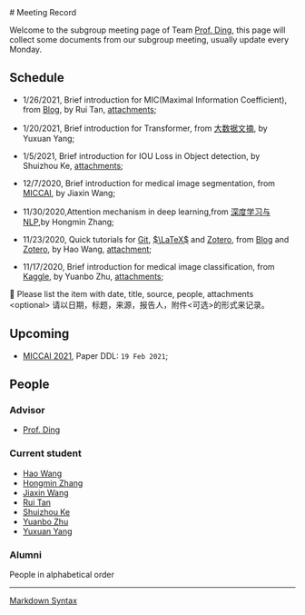 <head>
    <script src="https://cdn.mathjax.org/mathjax/latest/MathJax.js?config=TeX-AMS-MML_HTMLorMML" type="text/javascript"></script>
    <script type="text/x-mathjax-config">
        MathJax.Hub.Config({
            tex2jax: {
            skipTags: ['script', 'noscript', 'style', 'textarea', 'pre'],
            inlineMath: [['$','$']]
            }
        });
    </script>
</head>
# Meeting Record

Welcome to the subgroup meeting page of Team [Prof. Ding](http://som.hfut.edu.cn/wgp/web/js_nr.jsp?id=1000012012800035), this page will collect some documents from our subgroup meeting, usually update every Monday.

## Schedule
- 1/26/2021, Brief introduction for MIC(Maximal Information Coefficient), from [Blog](https://blog.csdn.net/qq_27586341/article/details/90603140?utm_medium=distribute.pc_relevant.none-task-blog-BlogCommendFromBaidu-2.control&depth_1-utm_source=distribute.pc_relevant.none-task-blog-BlogCommendFromBaidu-2.control), by Rui Tan,  [attachments](attachments/paper/MaximalInformationCoefficient.pdf);

- 1/20/2021, Brief introduction for Transformer, from [大数据文摘](https://zhuanlan.zhihu.com/p/54356280), by Yuxuan Yang;

- 1/5/2021, Brief introduction for IOU Loss in Object detection, by Shuizhou Ke, [attachments](attachments/slides/2021-1-5%20IOU汇总.pdf);

- 12/7/2020, Brief introduction for medical image segmentation, from [MICCAI](https://github.com/ternaus/robot-surgery-segmentation), by Jiaxin Wang;

- 11/30/2020,Attention mechanism in deep learning,from [深度学习与 NLP](https://mp.weixin.qq.com/s?__biz=MzIxNDgzNDg3NQ==&mid=2247490339&idx=2&sn=d51481a8e1593929a5209c9cc2e4acca&chksm=97a0d0f7a0d759e14b3f430ed59682c7e5ff42d8ed28219fd6493478c257e1c363e7abf4d20c&scene=126&sessionid=1606095350&key=0d6e55fbf9699bbd6f31dc116101cc9b224f20ae0eb4930207062436d872c92343fa7d0270630c323c3ddaff7feb3c5afc69c2ce143a5b154b99d04c5206d28b1d7d8308ae9b2989e2c2ef403c4283b426ff6903d320938e7bd3088f69390d1a970bed120454eb65e8865b65369d4a9973830ce77c86b5763b3b61b7accf9ddb&ascene=1&uin=MjE1MDUwMDkxMw%3D%3D&devicetype=Windows+10+x64&version=6300002f&lang=zh_CN&exportkey=A%2BjTNhRd7cA7XQz7Xq%2FPsjM%3D&pass_ticket=cr2F2IDUmPLMnFdu07vl0b0QAobxY4pZRTDAhS3k081r71VzD38%2F0UltNnJc5Fl0&wx_header=0),by Hongmin Zhang;

- 11/23/2020, Quick tutorials for [Git](https://blog.waynehfut.com/2020/02/20/quickgittur/), [$\LaTeX$](https://blog.waynehfut.com/2020/01/20/intro-to-tex/) and [Zotero](https://www.zotero.org/support/zh/quick_start_guide), from [Blog](https://blog.waynehfut.com) and [Zotero](https://www.zotero.org/support/zh/quick_start_guide), by Hao Wang, [attachment](attachments/slides/2020-11-23%20Quick%20tutorials%20for%20git%20latex%20and%20zotero.pdf);

- 11/17/2020, Brief introduction for medical image classification, from [Kaggle](https://www.kaggle.com/sid321axn/step-wise-approach-cnn-model-77-0344-accuracy), by Yuanbo Zhu, [attachments](/attachments/other/step-wise-approach-cnn-model-77-0344-accuracy.ipynb);







:memo: Please list the item with date, title, source, people, attachments \<optional\> 请以日期，标题，来源，报告人，附件\<可选\>的形式来记录。

## Upcoming


- [MICCAI 2021](http://miccai2021.org/), Paper DDL: `19 Feb 2021`;

## People

### Advisor

- [Prof. Ding](http://som.hfut.edu.cn/wgp/web/js_nr.jsp?id=1000012012800035)

### Current student

- [Hao Wang](https://waynehfut.com/)
- [Hongmin Zhang](https://github.com/Vikenmin)
- [Jiaxin Wang](https://github.com/jiaxinshiwo)
- [Rui Tan](https://github.com/Terry-tr)
- [Shuizhou Ke](https://github.com/ksz-creat)
- [Yuanbo Zhu](https://github.com/xthc)
- [Yuxuan Yang](https://github.com/trigger26)

### Alumni

People in alphabetical order

---

[Markdown Syntax](https://daringfireball.net/projects/markdown/syntax)
